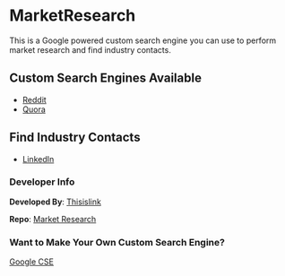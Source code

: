 # MarketResearch
This is a Google powered custom search engine you can use to perform market research and find industry contacts.

## Custom Search Engines Available
* [Reddit](#)
* [Quora](#)

## Find Industry Contacts
* [LinkedIn](#)

### Developer Info

**Developed By**: [Thisislink](https://github.com/thisislink)

**Repo**: [Market Research](https://github.com/thisislink/MarketResearch)

### Want to Make Your Own Custom Search Engine?
[Google CSE](https://programmablesearchengine.google.com/about/)
